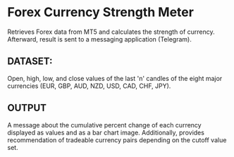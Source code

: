 # Forex Currency Strength Meter
Retrieves Forex data from MT5 and calculates the strength of currency. Afterward, result is sent to a messaging application (Telegram).

## DATASET:
Open, high, low, and close values of the last 'n' candles of the eight major currencies (EUR, GBP, AUD, NZD, USD, CAD, CHF, JPY).

## OUTPUT
A message about the cumulative percent change of each currency displayed as values and as a bar chart image. Additionally, provides recommendation of tradeable currency pairs depending on the cutoff value set.

